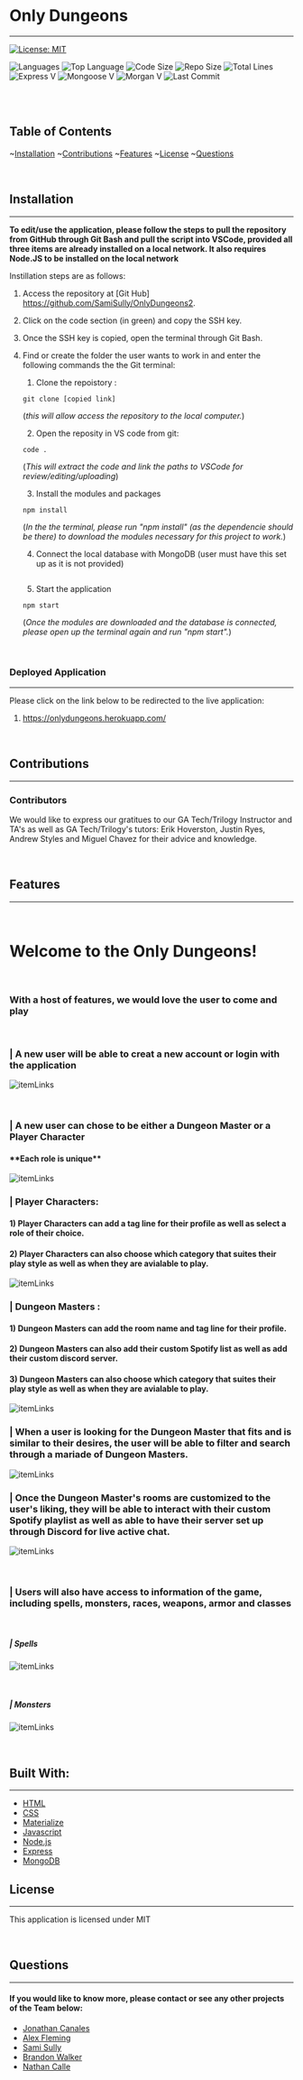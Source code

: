 # Only Dungeons

  <hr>

[![License: MIT](https://img.shields.io/badge/License-MIT-yellow.svg)](https://opensource.org/licenses/MIT)

![Languages](https://img.shields.io/github/languages/count/SamiSully/OnlyDungeons2)
![Top Language](https://img.shields.io/github/languages/top/SamiSully/OnlyDungeons2)
![Code Size](https://img.shields.io/github/languages/code-size/SamiSully/OnlyDungeons2)
![Repo Size](https://img.shields.io/github/repo-size/SamiSully/OnlyDungeons2)
![Total Lines](https://img.shields.io/tokei/lines/github/SamiSully/OnlyDungeons2)
![Express V](https://img.shields.io/github/package-json/dependency-version/SamiSully/OnlyDungeons2/express)
![Mongoose V](https://img.shields.io/github/package-json/dependency-version/SamiSully/OnlyDungeons2/mongoose)
![Morgan V](https://img.shields.io/github/package-json/dependency-version/SamiSully/OnlyDungeons2/bcrypt)
![Last Commit](https://img.shields.io/github/last-commit/SamiSully/OnlyDungeons2)

  <br/>

  <br/>

## Table of Contents

~[Installation](#installation)<!-- ~[Usage](#usage) -->
~[Contributions](#contributing)
~[Features](#features)
~[License](#license)
~[Questions](#questions)

  <br/>

## Installation

  <hr>
  
  **To edit/use the application, please follow the steps to pull the repository from GitHub through Git Bash and pull the script into VSCode, provided all three items are already installed on a local network.  It also requires Node.JS to be installed on the local network**

Instillation steps are as follows:

1. Access the repository at [Git Hub] https://github.com/SamiSully/OnlyDungeons2.
2. Click on the code section (in green) and copy the SSH key.
3. Once the SSH key is copied, open the terminal through Git Bash.
4. Find or create the folder the user wants to work in and enter the following commands the the Git terminal:

   1. Clone the repoistory :

   ```
   git clone [copied link]
   ```

   (_this will allow access the repository to the local computer._)

   2. Open the reposity in VS code from git:

   ```
   code .
   ```

   (_This will extract the code and link the paths to VSCode for review/editing/uploading_)

   3. Install the modules and packages

   ```
   npm install
   ```

   (_In the the terminal, please run "npm install" (as the dependencie should be there) to download the modules necessary for this project to work._)

   4. Connect the local database with MongoDB (user must have this set up as it is not provided)

   ```

   ```

   5. Start the application

   ```
   npm start
   ```

   (_Once the modules are downloaded and the database is connected, please open up the terminal again and run "npm start"._)

<br/>

### Deployed Application

<hr/>
Please click on the link below to be redirected to the live application:

1. https://onlydungeons.herokuapp.com/

  <br/>

<!-- ## Usage

  <hr>

  <br/>

To be filled

<br/> -->

## Contributions

  <hr>
  
  ### Contributors 
  
We would like to express our gratitues to our GA Tech/Trilogy Instructor and TA's as well as GA Tech/Trilogy's tutors: Erik Hoverston, Justin Ryes, Andrew Styles and Miguel Chavez for their advice and knowledge.    
  
  <br/>
  
  ## Features
  <hr>
<br/>

 # Welcome to the Only Dungeons!

<br/>

### With a host of features, we would love the user to come and play

<br/>

### | A new user will be able to creat a new account or login with the application

![itemLinks](client/src/components/assets/readMeImages/readme1.png)

<br/>

### | A new user can chose to be either a Dungeon Master or a Player Character

#### \***\*Each role is unique\*\***

![itemLinks](client/src/components/assets/readMeImages/readme2.png)

### | Player Characters:

#### 1) Player Characters can add a tag line for their profile as well as select a role of their choice.

#### 2) Player Characters can also choose which category that suites their play style as well as when they are avialable to play.

![itemLinks](client/src/components/assets/readMeImages/readme3.png)

### | Dungeon Masters :

#### 1) Dungeon Masters can add the room name and tag line for their profile.

#### 2) Dungeon Masters can also add their custom Spotify list as well as add their custom discord server.

#### 3) Dungeon Masters can also choose which category that suites their play style as well as when they are avialable to play.

![itemLinks](client/src/components/assets/readMeImages/readme4.png)

### | When a user is looking for the Dungeon Master that fits and is similar to their desires, the user will be able to filter and search through a mariade of Dungeon Masters.

![itemLinks](client/src/components/assets/readMeImages/readme5.png)

### | Once the Dungeon Master's rooms are customized to the user's liking, they will be able to interact with their custom Spotify playlist as well as able to have their server set up through Discord for live active chat.

![itemLinks](client/src/components/assets/readMeImages/readme6.png)

   <br/>

### | Users will also have access to information of the game, including spells, monsters, races, weapons, armor and classes

<br/>

##### | Spells 
![itemLinks](client/src/components/assets/readMeImages/readme7.png)

   <br/>

##### | Monsters
![itemLinks](client/src/components/assets/readMeImages/readme8.png)

   <br/>


## Built With:

<hr/>

- [HTML](https://developer.mozilla.org/en-US/docs/Web/HTML)
- [CSS](https://developer.mozilla.org/en-US/docs/Web/CSS)
- [Materialize](https://getbootstrap.com/)
- [Javascript](https://materializecss.com/)
- [Node.js](https://nodejs.org/en/)
- [Express](https://www.npmjs.com/package/express)
- [MongoDB](https://www.mongodb.com/)

## License

  <hr>

This application is licensed under MIT

  <br/>

## Questions

  <hr>
  
  #### If you would like to know more, please contact or see any other projects of the Team below:

- [Jonathan Canales](https://github.com/modern-sapien)
- [Alex Fleming](https://github.com/ad-fleming)
- [Sami Sully](https://github.com/SamiSully)
- [Brandon Walker](https://github.com/BrandonWalker88)
- [Nathan Calle](https://github.com/Napica)
